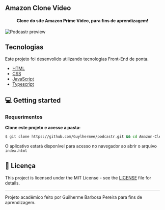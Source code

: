 ## Amazon Clone Video
<h4 align="center">
  Clone do site Amazon Prime Video, para fins de aprendizagem! 
</h4>

![Podcastr preview](public/app-preview.png)

## Tecnologias

Este projeto foi desenvolido utilizando tecnologias Front-End de ponta. <br>

- [HTML](https://www.w3schools.com/html/)
- [CSS](https://www.w3schools.com/css/)
- [JavaScript](https://www.javascript.com/)
- [Typescript](https://www.typescriptlang.org/)

## 💻 Getting started

### Requerimentos

**Clone este projeto e acesse a pasta:**

```bash
$ git clone https://github.com/Guylhermee/podcastr.git && cd Amazon-Clone-Video
```

O aplicativo estará disponível para acesso no navegador ao abrir o arquivo `index.html`

## 📝 Licença

This project is licensed under the MIT License - see the [LICENSE](LICENSE) file for details.

---

Projeto acadêmico feito por Guilherme Barbosa Pereira para fins de aprendizagem.
